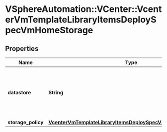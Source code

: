 # VSphereAutomation::VCenter::VcenterVmTemplateLibraryItemsDeploySpecVmHomeStorage

## Properties
Name | Type | Description | Notes
------------ | ------------- | ------------- | -------------
**datastore** | **String** | Identifier of the datastore for the deployed virtual machine&#39;s configuration and log files. | [optional] 
**storage_policy** | [**VcenterVmTemplateLibraryItemsDeploySpecVmHomeStoragePolicy**](VcenterVmTemplateLibraryItemsDeploySpecVmHomeStoragePolicy.md) |  | [optional] 


